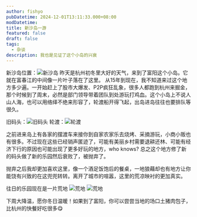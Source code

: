 ```yaml
---
author: fishyo
pubDatetime: 2024-12-01T13:11:33.000+08:00
modDatetime:
title: 新沙岛一游
featured: false
draft: false
tags:
  - 杂谈
description: 我也是见证了这个小岛的兴衰
---
```


新沙岛位置：![新沙岛](/images/island/googlemap.png)
昨天是杭州初冬里大好的天气，来到了富阳这个小岛。它就在富春江的中间像一片叶子落在了这里。
从15年到现在，我不知道来过这个地方多少遍。一开始赶上了股市大爆发、P2P疯狂乱象，很多人都跑到杭州来掘金，那个时候到了周末，必然是部门领导带着团队到处游玩打鸡血。这个小岛上不说人山人海，也可以用络绎不绝来形容了，轮渡船开得飞起，出岛进岛往往也要排队等很久。

旧码头：![旧码头](/images/island/旧码头.png)
轮渡：![轮渡](/images/island/轮渡.png)

之前进来岛上有各家的摆渡车来接你到自家农家乐去烧烤、采摘游玩，小商小贩也有很多。不过现在这些已经销声匿迹了，可能有美丽乡村需要退耕还林、可能有经济下行的原因也可能出现了更多好玩的地方，who knows? 总之这个地方修了新的码头做了新的乐园然后衰败了，被抛弃了。

抛弃之后我却更加喜欢这里，像一个酒足饭饱后的餐桌，一地狼藉却也有地方让你能饶有兴致的在这兜兜转转。离开了城市的喧嚣，这里的荒凉映衬的更加真实。

往日的乐园现在是一片荒地
![荒地](/images/island/island1.png)
![荒地](/images/island/island2.png)

下周大降温，愿你冬日温暖！如果到了富阳，你可以尝尝当地的场口土猪肉包子，比杭州的快餐好吃很多😋
